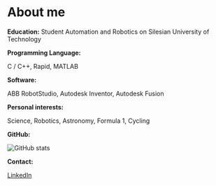 # About me

**Education:**
Student Automation and Robotics on Silesian University of Technology

**Programming Language:**

C / C++, Rapid, MATLAB

**Software:**

ABB RobotStudio, Autodesk Inventor, Autodesk Fusion

**Personal interests:**

Science, Robotics, Astronomy, Formula 1, Cycling

**GitHub:**

![GitHub stats](https://github-readme-stats.vercel.app/api?username=krzysztofzz1&include_all_commits=true)

**Contact:**

[LinkedIn](https://www.linkedin.com/in/krzysztof-zywko/)
